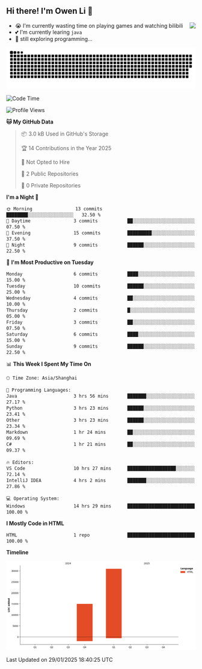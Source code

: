## Hi there! I'm Owen Li 👋

<a href="https://github.com/owenllli">
  <img align="right" src="https://github-readme-stats.vercel.app/api/top-langs/?username=owenllli&layout=normal" />
</a>

- 😭 I'm currently wasting time on playing games and watching bilibili
- 💕 I'm currently learing `java`
- 🤔 still exploring programming...

<!--
![Top Langs](https://github-readme-stats.vercel.app/api/top-langs/?username=owenllli&layout=normal)
-->

<picture>
  <source media="(prefers-color-scheme: dark)" srcset="https://raw.githubusercontent.com/owenllli/owenllli/output/github-snake-dark.svg" />
  <source media="(prefers-color-scheme: light)" srcset="https://raw.githubusercontent.com/owenllli/owenllli/output/github-snake.svg" />
  <img alt="github-snake" src="https://raw.githubusercontent.com/owenllli/owenllli/output/github-snake.svg" />
</picture>

<!--START_SECTION:waka-->
![Code Time](http://img.shields.io/badge/Code%20Time-14%20hrs%2043%20mins-blue)

![Profile Views](http://img.shields.io/badge/Profile%20Views-0-blue)

**🐱 My GitHub Data** 

> 📦 3.0 kB Used in GitHub's Storage 
 > 
> 🏆 14 Contributions in the Year 2025
 > 
> 🚫 Not Opted to Hire
 > 
> 📜 2 Public Repositories 
 > 
> 🔑 0 Private Repositories 
 > 
**I'm a Night 🦉** 

```text
🌞 Morning                13 commits          ████████░░░░░░░░░░░░░░░░░   32.50 % 
🌆 Daytime                3 commits           ██░░░░░░░░░░░░░░░░░░░░░░░   07.50 % 
🌃 Evening                15 commits          █████████░░░░░░░░░░░░░░░░   37.50 % 
🌙 Night                  9 commits           ██████░░░░░░░░░░░░░░░░░░░   22.50 % 
```
📅 **I'm Most Productive on Tuesday** 

```text
Monday                   6 commits           ████░░░░░░░░░░░░░░░░░░░░░   15.00 % 
Tuesday                  10 commits          ██████░░░░░░░░░░░░░░░░░░░   25.00 % 
Wednesday                4 commits           ██░░░░░░░░░░░░░░░░░░░░░░░   10.00 % 
Thursday                 2 commits           █░░░░░░░░░░░░░░░░░░░░░░░░   05.00 % 
Friday                   3 commits           ██░░░░░░░░░░░░░░░░░░░░░░░   07.50 % 
Saturday                 6 commits           ████░░░░░░░░░░░░░░░░░░░░░   15.00 % 
Sunday                   9 commits           ██████░░░░░░░░░░░░░░░░░░░   22.50 % 
```


📊 **This Week I Spent My Time On** 

```text
🕑︎ Time Zone: Asia/Shanghai

💬 Programming Languages: 
Java                     3 hrs 56 mins       ███████░░░░░░░░░░░░░░░░░░   27.17 % 
Python                   3 hrs 23 mins       ██████░░░░░░░░░░░░░░░░░░░   23.41 % 
Other                    3 hrs 23 mins       ██████░░░░░░░░░░░░░░░░░░░   23.34 % 
Markdown                 1 hr 24 mins        ██░░░░░░░░░░░░░░░░░░░░░░░   09.69 % 
C#                       1 hr 21 mins        ██░░░░░░░░░░░░░░░░░░░░░░░   09.37 % 

🔥 Editors: 
VS Code                  10 hrs 27 mins      ██████████████████░░░░░░░   72.14 % 
IntelliJ IDEA            4 hrs 2 mins        ███████░░░░░░░░░░░░░░░░░░   27.86 % 

💻 Operating System: 
Windows                  14 hrs 29 mins      █████████████████████████   100.00 % 
```

**I Mostly Code in HTML** 

```text
HTML                     1 repo              █████████████████████████   100.00 % 
```



**Timeline**

![Lines of Code chart](https://raw.githubusercontent.com/owenllli/owenllli/main/assets/bar_graph.png)


 Last Updated on 29/01/2025 18:40:25 UTC
<!--END_SECTION:waka-->
